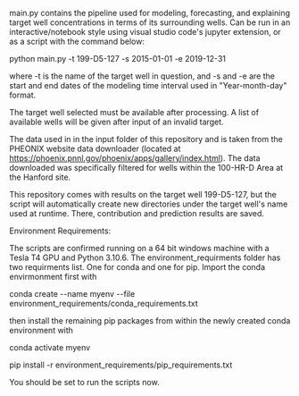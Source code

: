 main.py contains the pipeline used for modeling, forecasting, and explaining target well concentrations in terms of its surrounding wells. 
Can be run in an interactive/notebook style using visual studio code's jupyter extension, or as a script with the command below:

python main.py -t 199-D5-127 -s 2015-01-01 -e 2019-12-31

where -t is the name of the target well in question, and -s and -e are the start and end dates of the modeling time interval used in "Year-month-day" format.

The target well selected must be available after processing. A list of available wells will be given after input of an invalid target.

The data used in in the input folder of this repository and is taken from the PHEONIX website data downloader (located at https://phoenix.pnnl.gov/phoenix/apps/gallery/index.html). 
The data downloaded was specifically filtered for wells within the 100-HR-D Area at the Hanford site.

This repository comes with results on the target well 199-D5-127, but the script will automatically create new directories under the target well's name used at runtime.
There, contribution and prediction results are saved.

Environment Requirements:

The scripts are confirmed running on a 64 bit windows machine with a Tesla T4 GPU and Python 3.10.6.
The environment_requirments folder has two requirments list. One for conda and one for pip. Import the conda envirmonment first with 

conda create --name myenv --file environment_requirements/conda_requirements.txt

then install the remaining pip packages from within the newly created conda environment with

conda activate myenv

pip install -r environment_requirements/pip_requirements.txt

You should be set to run the scripts now.
